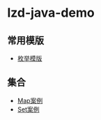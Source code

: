 # lzd-java-demo

## 常用模版

- [枚举模版](./others/src/main/java/template/RedisConnectionType.java)

## 集合

- [Map案例](./others/src/main/java/collect/MapDemo.java)
- [Set案例](./others/src/main/java/collect/SetDemo.java)

